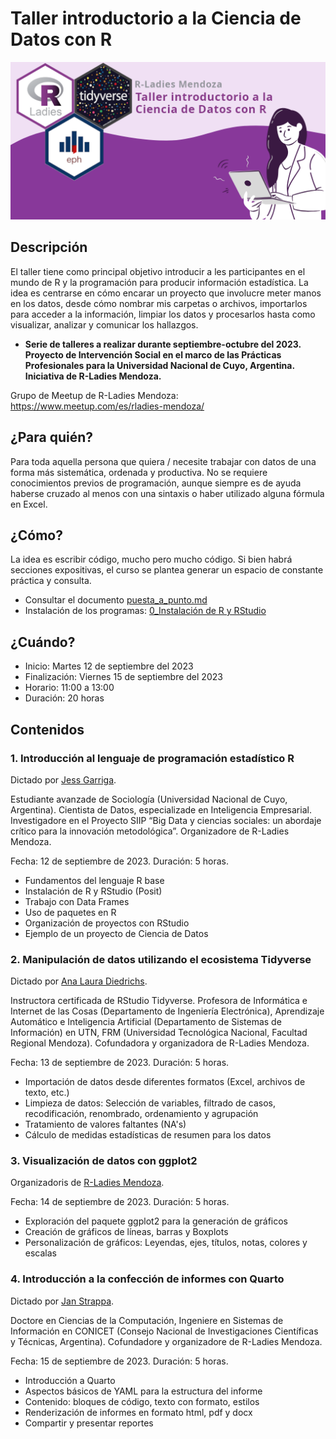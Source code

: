 # Taller introductorio a la Ciencia de Datos con R

![](/img/rladies-taller.png)

## Descripción

El taller tiene como principal objetivo introducir a les participantes en el mundo de R y la programación para producir información estadística. La idea es centrarse en cómo encarar un proyecto que involucre meter manos en los datos, desde cómo nombrar mis carpetas o archivos, importarlos para acceder a la información, limpiar los datos y procesarlos hasta como visualizar, analizar y comunicar los hallazgos.

- **Serie de talleres a realizar durante septiembre-octubre del 2023. Proyecto de Intervención Social en el marco de las Prácticas Profesionales para la Universidad Nacional de Cuyo, Argentina. Iniciativa de R-Ladies Mendoza.**

Grupo de Meetup de R-Ladies Mendoza: https://www.meetup.com/es/rladies-mendoza/

## ¿Para quién?

Para toda aquella persona que quiera / necesite trabajar con datos de una forma más sistemática, ordenada y productiva. No se requiere conocimientos previos de programación, aunque siempre es de ayuda haberse cruzado al menos con una sintaxis o haber utilizado alguna fórmula en Excel.

## ¿Cómo?

La idea es escribir código, mucho pero mucho código. Si bien habrá secciones expositivas, el curso se plantea generar un espacio de constante práctica y consulta.

- Consultar el documento [puesta_a_punto.md](https://github.com/jsgarriga/Ciencia-de-Datos-con-R/blob/master/puesta_a_punto.md)
- Instalación de los programas: [0_Instalación de R y RStudio](https://github.com/jsgarriga/curso-analisis-datos-r/blob/main/otros_recursos/0_Instalaci%C3%B3n%20de%20R%20y%20RStudio/0_Instalaci%C3%B3n%20de%20R%20y%20RStudio.md)

## ¿Cuándo?

- Inicio: Martes 12 de septiembre del 2023
- Finalización: Viernes 15 de septiembre del 2023
- Horario: 11:00 a 13:00
- Duración: 20 horas

## Contenidos

### 1. Introducción al lenguaje de programación estadístico R 
Dictado por [Jess Garriga](https://github.com/jsgarriga). 

Estudiante avanzade de Sociología (Universidad Nacional de Cuyo, Argentina). Cientista de Datos, especializade en Inteligencia Empresarial. Investigadore en el Proyecto SIIP “Big Data y ciencias sociales: un abordaje crítico para la innovación metodológica”. Organizadore de R-Ladies Mendoza.

Fecha: 12 de septiembre de 2023. 
Duración: 5 horas.

   - Fundamentos del lenguaje R base
   - Instalación de R y RStudio (Posit)
   - Trabajo con Data Frames 
   - Uso de paquetes en R
   - Organización de proyectos con RStudio
   - Ejemplo de un proyecto de Ciencia de Datos

### 2. Manipulación de datos utilizando el ecosistema Tidyverse 
Dictado por [Ana Laura Diedrichs](https://github.com/anadiedrichs). 

Instructora certificada de RStudio Tidyverse. Profesora de Informática e Internet de las Cosas (Departamento de Ingeniería Electrónica), Aprendizaje Automático e Inteligencia Artificial (Departamento de Sistemas de Información) en UTN, FRM (Universidad Tecnológica Nacional, Facultad Regional Mendoza). Cofundadora y organizadora de R-Ladies Mendoza.

Fecha: 13 de septiembre de 2023. 
Duración: 5 horas.

   - Importación de datos desde diferentes formatos (Excel, archivos de texto, etc.)
   - Limpieza de datos: Selección de variables, filtrado de casos, recodificación, renombrado, ordenamiento y agrupación
   - Tratamiento de valores faltantes (NA's)
   - Cálculo de medidas estadísticas de resumen para los datos
### 3. Visualización de datos con ggplot2 
Organizadoris de [R-Ladies Mendoza](https://www.meetup.com/es/rladies-mendoza/).

Fecha: 14 de septiembre de 2023.
Duración: 5 horas.

   - Exploración del paquete ggplot2 para la generación de gráficos
   - Creación de gráficos de líneas, barras y Boxplots
   - Personalización de gráficos: Leyendas, ejes, títulos, notas, colores y escalas
   
### 4. Introducción a la confección de informes con Quarto 
Dictado por [Jan Strappa](https://github.com/jstrappa/). 

Doctore en Ciencias de la Computación, Ingeniere en Sistemas de Información en CONICET (Consejo Nacional de Investigaciones Científicas y Técnicas, Argentina). Cofundadore y organizadore de R-Ladies Mendoza.

Fecha: 15 de septiembre de 2023. 
Duración: 5 horas.

   - Introducción a Quarto
   - Aspectos básicos de YAML para la estructura del informe
   - Contenido: bloques de código, texto con formato, estilos
   - Renderización de informes en formato html, pdf y docx
   - Compartir y presentar reportes
